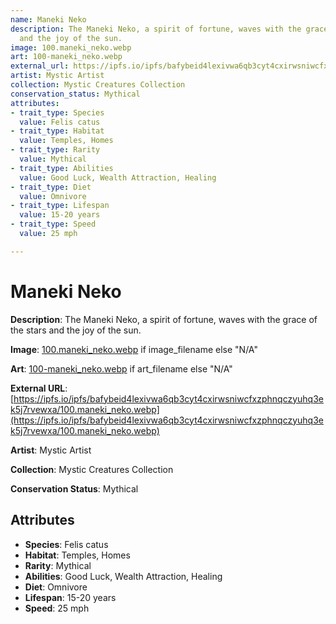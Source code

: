```yaml
---
name: Maneki Neko
description: The Maneki Neko, a spirit of fortune, waves with the grace of the stars
  and the joy of the sun.
image: 100.maneki_neko.webp
art: 100-maneki_neko.webp
external_url: https://ipfs.io/ipfs/bafybeid4lexivwa6qb3cyt4cxirwsniwcfxzphnqczyuhq3ek5j7rvewxa/100.maneki_neko.webp
artist: Mystic Artist
collection: Mystic Creatures Collection
conservation_status: Mythical
attributes:
- trait_type: Species
  value: Felis catus
- trait_type: Habitat
  value: Temples, Homes
- trait_type: Rarity
  value: Mythical
- trait_type: Abilities
  value: Good Luck, Wealth Attraction, Healing
- trait_type: Diet
  value: Omnivore
- trait_type: Lifespan
  value: 15-20 years
- trait_type: Speed
  value: 25 mph

---
```


# Maneki Neko

**Description**: The Maneki Neko, a spirit of fortune, waves with the grace of the stars and the joy of the sun.

**Image**: [100.maneki_neko.webp](./100.maneki_neko.webp) if image_filename else "N/A"

**Art**: [100-maneki_neko.webp](./100-maneki_neko.webp) if art_filename else "N/A"

**External URL**: [https://ipfs.io/ipfs/bafybeid4lexivwa6qb3cyt4cxirwsniwcfxzphnqczyuhq3ek5j7rvewxa/100.maneki_neko.webp](https://ipfs.io/ipfs/bafybeid4lexivwa6qb3cyt4cxirwsniwcfxzphnqczyuhq3ek5j7rvewxa/100.maneki_neko.webp)

**Artist**: Mystic Artist

**Collection**: Mystic Creatures Collection

**Conservation Status**: Mythical

## Attributes
- **Species**: Felis catus
- **Habitat**: Temples, Homes
- **Rarity**: Mythical
- **Abilities**: Good Luck, Wealth Attraction, Healing
- **Diet**: Omnivore
- **Lifespan**: 15-20 years
- **Speed**: 25 mph
